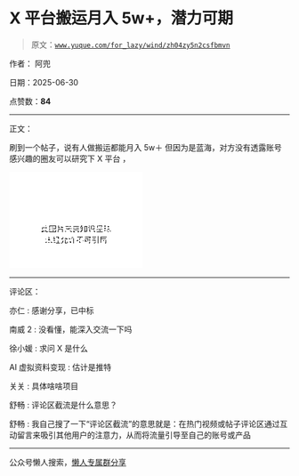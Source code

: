# X 平台搬运月入 5w+，潜力可期

> 原文：[`www.yuque.com/for_lazy/wind/zh04zy5n2csfbmvn`](https://www.yuque.com/for_lazy/wind/zh04zy5n2csfbmvn)

作者： 阿兜

日期：2025-06-30

点赞数：**84**

* * *

正文：

刷到一个帖子，说有人做搬运都能月入 5w＋ 但因为是蓝海，对方没有透露账号 感兴趣的圈友可以研究下 X 平台 ，

![](img/ec1dfac398ec2bbb8eebd1730c9f23da.png "None")

* * *

评论区：

亦仁 : 感谢分享，已中标

南威 2 : 没看懂，能深入交流一下吗

徐小媛 : 求问 X 是什么

AI 虚拟资料变现 : 估计是推特

关关 : 具体啥啥项目

舒畅 : 评论区截流是什么意思？

舒畅 : 我自己搜了一下“评论区截流”的意思就是：在热门视频或帖子评论区通过互动留言来吸引其他用户的注意力，从而将流量引导至自己的账号或产品

* * *

公众号懒人搜索，[懒人专属群分享](https://lazybook.fun/#/blog/group)